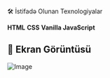 🛠 İstifadə Olunan Texnologiyalar

**HTML**
**CSS**
**Vanilla JavaScript**

## 📸 Ekran Görüntüsü

![Image](https://github.com/user-attachments/assets/acde16f4-db4a-4c06-8413-0e22af26860f)
